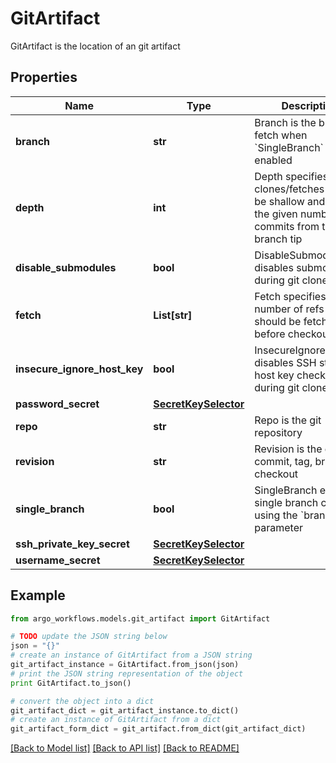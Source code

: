 # GitArtifact

GitArtifact is the location of an git artifact

## Properties

Name | Type | Description | Notes
------------ | ------------- | ------------- | -------------
**branch** | **str** | Branch is the branch to fetch when &#x60;SingleBranch&#x60; is enabled | [optional] 
**depth** | **int** | Depth specifies clones/fetches should be shallow and include the given number of commits from the branch tip | [optional] 
**disable_submodules** | **bool** | DisableSubmodules disables submodules during git clone | [optional] 
**fetch** | **List[str]** | Fetch specifies a number of refs that should be fetched before checkout | [optional] 
**insecure_ignore_host_key** | **bool** | InsecureIgnoreHostKey disables SSH strict host key checking during git clone | [optional] 
**password_secret** | [**SecretKeySelector**](SecretKeySelector.md) |  | [optional] 
**repo** | **str** | Repo is the git repository | 
**revision** | **str** | Revision is the git commit, tag, branch to checkout | [optional] 
**single_branch** | **bool** | SingleBranch enables single branch clone, using the &#x60;branch&#x60; parameter | [optional] 
**ssh_private_key_secret** | [**SecretKeySelector**](SecretKeySelector.md) |  | [optional] 
**username_secret** | [**SecretKeySelector**](SecretKeySelector.md) |  | [optional] 

## Example

```python
from argo_workflows.models.git_artifact import GitArtifact

# TODO update the JSON string below
json = "{}"
# create an instance of GitArtifact from a JSON string
git_artifact_instance = GitArtifact.from_json(json)
# print the JSON string representation of the object
print GitArtifact.to_json()

# convert the object into a dict
git_artifact_dict = git_artifact_instance.to_dict()
# create an instance of GitArtifact from a dict
git_artifact_form_dict = git_artifact.from_dict(git_artifact_dict)
```
[[Back to Model list]](../README.md#documentation-for-models) [[Back to API list]](../README.md#documentation-for-api-endpoints) [[Back to README]](../README.md)


